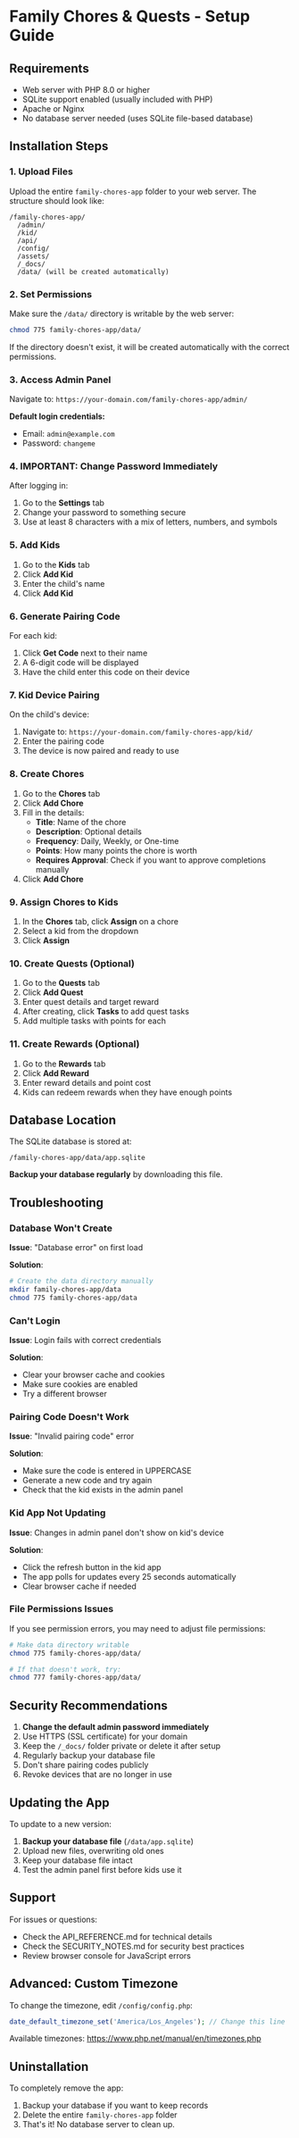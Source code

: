 # Family Chores & Quests - Setup Guide

## Requirements

- Web server with PHP 8.0 or higher
- SQLite support enabled (usually included with PHP)
- Apache or Nginx
- No database server needed (uses SQLite file-based database)

## Installation Steps

### 1. Upload Files

Upload the entire `family-chores-app` folder to your web server. The structure should look like:
```
/family-chores-app/
  /admin/
  /kid/
  /api/
  /config/
  /assets/
  /_docs/
  /data/ (will be created automatically)
```

### 2. Set Permissions

Make sure the `/data/` directory is writable by the web server:
```bash
chmod 775 family-chores-app/data/
```

If the directory doesn't exist, it will be created automatically with the correct permissions.

### 3. Access Admin Panel

Navigate to: `https://your-domain.com/family-chores-app/admin/`

**Default login credentials:**
- Email: `admin@example.com`
- Password: `changeme`

### 4. IMPORTANT: Change Password Immediately

After logging in:
1. Go to the **Settings** tab
2. Change your password to something secure
3. Use at least 8 characters with a mix of letters, numbers, and symbols

### 5. Add Kids

1. Go to the **Kids** tab
2. Click **Add Kid**
3. Enter the child's name
4. Click **Add Kid**

### 6. Generate Pairing Code

For each kid:
1. Click **Get Code** next to their name
2. A 6-digit code will be displayed
3. Have the child enter this code on their device

### 7. Kid Device Pairing

On the child's device:
1. Navigate to: `https://your-domain.com/family-chores-app/kid/`
2. Enter the pairing code
3. The device is now paired and ready to use

### 8. Create Chores

1. Go to the **Chores** tab
2. Click **Add Chore**
3. Fill in the details:
   - **Title**: Name of the chore
   - **Description**: Optional details
   - **Frequency**: Daily, Weekly, or One-time
   - **Points**: How many points the chore is worth
   - **Requires Approval**: Check if you want to approve completions manually
4. Click **Add Chore**

### 9. Assign Chores to Kids

1. In the **Chores** tab, click **Assign** on a chore
2. Select a kid from the dropdown
3. Click **Assign**

### 10. Create Quests (Optional)

1. Go to the **Quests** tab
2. Click **Add Quest**
3. Enter quest details and target reward
4. After creating, click **Tasks** to add quest tasks
5. Add multiple tasks with points for each

### 11. Create Rewards (Optional)

1. Go to the **Rewards** tab
2. Click **Add Reward**
3. Enter reward details and point cost
4. Kids can redeem rewards when they have enough points

## Database Location

The SQLite database is stored at:
```
/family-chores-app/data/app.sqlite
```

**Backup your database regularly** by downloading this file.

## Troubleshooting

### Database Won't Create

**Issue**: "Database error" on first load

**Solution**:
```bash
# Create the data directory manually
mkdir family-chores-app/data
chmod 775 family-chores-app/data
```

### Can't Login

**Issue**: Login fails with correct credentials

**Solution**:
- Clear your browser cache and cookies
- Make sure cookies are enabled
- Try a different browser

### Pairing Code Doesn't Work

**Issue**: "Invalid pairing code" error

**Solution**:
- Make sure the code is entered in UPPERCASE
- Generate a new code and try again
- Check that the kid exists in the admin panel

### Kid App Not Updating

**Issue**: Changes in admin panel don't show on kid's device

**Solution**:
- Click the refresh button in the kid app
- The app polls for updates every 25 seconds automatically
- Clear browser cache if needed

### File Permissions Issues

If you see permission errors, you may need to adjust file permissions:
```bash
# Make data directory writable
chmod 775 family-chores-app/data/

# If that doesn't work, try:
chmod 777 family-chores-app/data/
```

## Security Recommendations

1. **Change the default admin password immediately**
2. Use HTTPS (SSL certificate) for your domain
3. Keep the `/_docs/` folder private or delete it after setup
4. Regularly backup your database file
5. Don't share pairing codes publicly
6. Revoke devices that are no longer in use

## Updating the App

To update to a new version:
1. **Backup your database file** (`/data/app.sqlite`)
2. Upload new files, overwriting old ones
3. Keep your database file intact
4. Test the admin panel first before kids use it

## Support

For issues or questions:
- Check the API_REFERENCE.md for technical details
- Check the SECURITY_NOTES.md for security best practices
- Review browser console for JavaScript errors

## Advanced: Custom Timezone

To change the timezone, edit `/config/config.php`:
```php
date_default_timezone_set('America/Los_Angeles'); // Change this line
```

Available timezones: https://www.php.net/manual/en/timezones.php

## Uninstallation

To completely remove the app:
1. Backup your database if you want to keep records
2. Delete the entire `family-chores-app` folder
3. That's it! No database server to clean up.